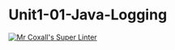# Unit1-01-Java-Logging
[![Mr Coxall's Super Linter](https://github.com//NavinRllyGood/Unit1-01-Java-Logging/workflows/Mr%20Coxall's%20Super%20Linter/badge.svg)](https://github.com/NavinRllyGood/Unit1-01-Java-Logging/actions/)
